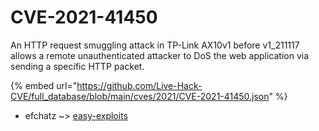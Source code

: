 # CVE-2021-41450

An HTTP request smuggling attack in TP-Link AX10v1 before v1_211117 allows a remote unauthenticated attacker to DoS the web application via sending a specific HTTP packet.

{% embed url="https://github.com/Live-Hack-CVE/full_database/blob/main/cves/2021/CVE-2021-41450.json" %}


* efchatz ~> [easy-exploits](https://zeste.alice-snow.ru/2021/database/cve-2021-41450/easy-exploits-efchatz)